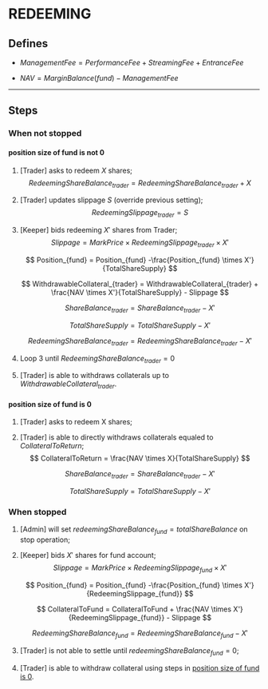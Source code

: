 # REDEEMING

## Defines

- $ManagementFee = PerformanceFee + StreamingFee + EntranceFee$

- $NAV = MarginBalance(fund) - ManagementFee$

-----

## Steps

### When not stopped

#### position size of fund is not 0

1. [Trader] asks to redeem $X$ shares;
   $$
   RedeemingShareBalance_{trader} = RedeemingShareBalance_{trader} + X
   $$

2. [Trader] updates slippage $S$ (override previous setting);
   $$
   RedeemingSlippage_{trader} = S
   $$

3. [Keeper] bids redeeming $X'$ shares from Trader;
   $$
   Slippage = MarkPrice \times RedeemingSlippage_{trader} \times X'
   $$

   $$
   Position_{fund} = Position_{fund} -\frac{Position_{fund} \times X'}{TotalShareSupply}
   $$

   $$
   WithdrawableCollateral_{trader} = WithdrawableCollateral_{trader} + \frac{NAV \times X'}{TotalShareSupply} - Slippage
   $$

   $$
   ShareBalance_{trader} = ShareBalance_{trader} - X'
   $$

   $$
   TotalShareSupply = TotalShareSupply - X'
   $$

   $$
   RedeemingShareBalance_{trader} = RedeemingShareBalance_{trader} - X'
   $$


4. Loop 3 until $RedeemingShareBalance_{trader} = 0$

5. [Trader] is able to withdraws collaterals up to $WithdrawableCollateral_{trader}$.


#### position size of fund is 0

1. [Trader] asks to redeem X shares;

2. [Trader] is able to directly withdraws collaterals equaled to $CollateralToReturn$;
   $$
   CollateralToReturn = \frac{NAV \times X}{TotalShareSupply}
   $$

   $$
   ShareBalance_{trader} = ShareBalance_{trader} - X'
   $$

   $$
   TotalShareSupply = TotalShareSupply - X'
   $$

### When stopped

1. [Admin] will set $redeemingShareBalance_{fund} = totalShareBalance$ on stop operation;

2. [Keeper] bids $X'$ shares for fund account;
   $$
   Slippage = MarkPrice \times RedeemingSlippage_{fund} \times X'
   $$

   $$
   Position_{fund} = Position_{fund} -\frac{Position_{fund} \times X'}{RedeemingSlippage_{fund}}
   $$

   $$
   CollateralToFund = CollateralToFund + \frac{NAV \times X'}{RedeemingSlippage_{fund}} - Slippage
   $$

   $$
   RedeemingShareBalance_{fund} = RedeemingShareBalance_{fund} - X'
   $$

3. [Trader] is not able to settle until $redeemingShareBalance_{fund} = 0$;

4. [Trader] is able to withdraw collateral using steps in [position size of fund is 0](#position-size-of-fund-is-0).



